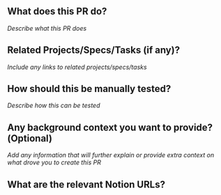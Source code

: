 ## What does this PR do?

_Describe what this PR does_

## Related Projects/Specs/Tasks (if any)?

_Include any links to related projects/specs/tasks_

## How should this be manually tested?

_Describe how this can be tested_

## Any background context you want to provide?(Optional)

_Add any information that will further explain or provide extra context on what drove you to create this PR_

## What are the relevant Notion URLs?
